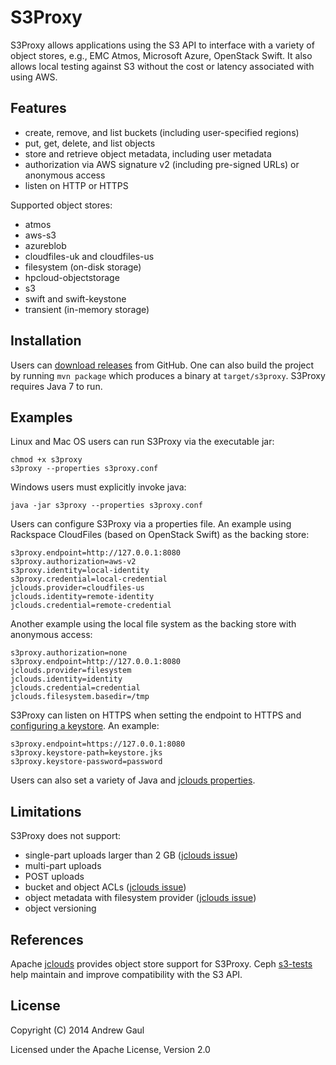 S3Proxy
=======
S3Proxy allows applications using the S3 API to interface with a variety of
object stores, e.g., EMC Atmos, Microsoft Azure, OpenStack Swift.  It also
allows local testing against S3 without the cost or latency associated with
using AWS.

Features
--------
* create, remove, and list buckets (including user-specified regions)
* put, get, delete, and list objects
* store and retrieve object metadata, including user metadata
* authorization via AWS signature v2 (including pre-signed URLs) or anonymous access
* listen on HTTP or HTTPS

Supported object stores:

* atmos
* aws-s3
* azureblob
* cloudfiles-uk and cloudfiles-us
* filesystem (on-disk storage)
* hpcloud-objectstorage
* s3
* swift and swift-keystone
* transient (in-memory storage)

Installation
------------
Users can [download releases](https://github.com/andrewgaul/s3proxy/releases)
from GitHub.  One can also build the project by running `mvn package` which
produces a binary at `target/s3proxy`.  S3Proxy requires Java 7 to run.

Examples
--------
Linux and Mac OS users can run S3Proxy via the executable jar:

```
chmod +x s3proxy
s3proxy --properties s3proxy.conf
```

Windows users must explicitly invoke java:

```
java -jar s3proxy --properties s3proxy.conf
```

Users can configure S3Proxy via a properties file.  An example using Rackspace
CloudFiles (based on OpenStack Swift) as the backing store:

```
s3proxy.endpoint=http://127.0.0.1:8080
s3proxy.authorization=aws-v2
s3proxy.identity=local-identity
s3proxy.credential=local-credential
jclouds.provider=cloudfiles-us
jclouds.identity=remote-identity
jclouds.credential=remote-credential
```

Another example using the local file system as the backing store with anonymous
access:

```
s3proxy.authorization=none
s3proxy.endpoint=http://127.0.0.1:8080
jclouds.provider=filesystem
jclouds.identity=identity
jclouds.credential=credential
jclouds.filesystem.basedir=/tmp
```

S3Proxy can listen on HTTPS when setting the endpoint to HTTPS and
[configuring a keystore](http://wiki.eclipse.org/Jetty/Howto/Configure_SSL#Generating_Keys_and_Certificates_with_JDK_keytool).
An example:

```
s3proxy.endpoint=https://127.0.0.1:8080
s3proxy.keystore-path=keystore.jks
s3proxy.keystore-password=password
```

Users can also set a variety of Java and
[jclouds properties](https://github.com/jclouds/jclouds/blob/master/core/src/main/java/org/jclouds/Constants.java).

Limitations
-----------
S3Proxy does not support:

* single-part uploads larger than 2 GB ([jclouds issue](https://issues.apache.org/jira/browse/JCLOUDS-264))
* multi-part uploads
* POST uploads
* bucket and object ACLs ([jclouds issue](https://issues.apache.org/jira/browse/JCLOUDS-660))
* object metadata with filesystem provider ([jclouds issue](https://issues.apache.org/jira/browse/JCLOUDS-658))
* object versioning

References
----------
Apache [jclouds](http://jclouds.apache.org/) provides object store support for
S3Proxy.  Ceph [s3-tests](https://github.com/ceph/s3-tests) help maintain
and improve compatibility with the S3 API.

License
-------
Copyright (C) 2014 Andrew Gaul

Licensed under the Apache License, Version 2.0
